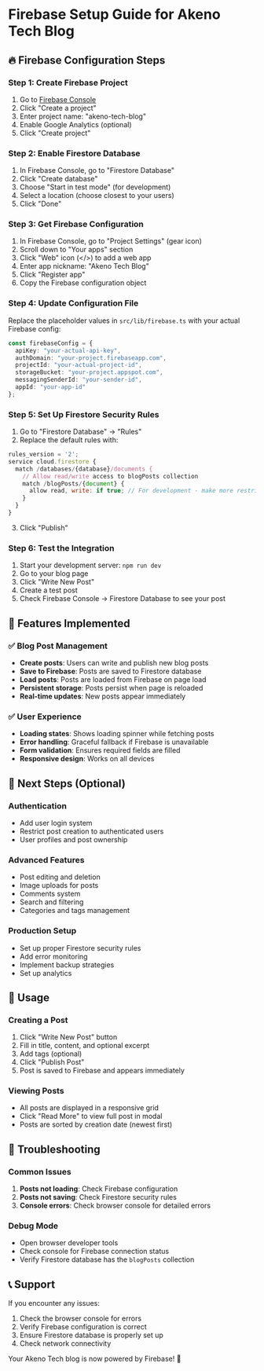 # Firebase Setup Guide for Akeno Tech Blog

## 🔥 Firebase Configuration Steps

### Step 1: Create Firebase Project
1. Go to [Firebase Console](https://console.firebase.google.com/)
2. Click "Create a project"
3. Enter project name: "akeno-tech-blog"
4. Enable Google Analytics (optional)
5. Click "Create project"

### Step 2: Enable Firestore Database
1. In Firebase Console, go to "Firestore Database"
2. Click "Create database"
3. Choose "Start in test mode" (for development)
4. Select a location (choose closest to your users)
5. Click "Done"

### Step 3: Get Firebase Configuration
1. In Firebase Console, go to "Project Settings" (gear icon)
2. Scroll down to "Your apps" section
3. Click "Web" icon (</>) to add a web app
4. Enter app nickname: "Akeno Tech Blog"
5. Click "Register app"
6. Copy the Firebase configuration object

### Step 4: Update Configuration File
Replace the placeholder values in `src/lib/firebase.ts` with your actual Firebase config:

```typescript
const firebaseConfig = {
  apiKey: "your-actual-api-key",
  authDomain: "your-project.firebaseapp.com",
  projectId: "your-actual-project-id",
  storageBucket: "your-project.appspot.com",
  messagingSenderId: "your-sender-id",
  appId: "your-app-id"
};
```

### Step 5: Set Up Firestore Security Rules
1. Go to "Firestore Database" → "Rules"
2. Replace the default rules with:

```javascript
rules_version = '2';
service cloud.firestore {
  match /databases/{database}/documents {
    // Allow read/write access to blogPosts collection
    match /blogPosts/{document} {
      allow read, write: if true; // For development - make more restrictive for production
    }
  }
}
```

3. Click "Publish"

### Step 6: Test the Integration
1. Start your development server: `npm run dev`
2. Go to your blog page
3. Click "Write New Post"
4. Create a test post
5. Check Firebase Console → Firestore Database to see your post

## 🎯 Features Implemented

### ✅ Blog Post Management
- **Create posts**: Users can write and publish new blog posts
- **Save to Firebase**: Posts are saved to Firestore database
- **Load posts**: Posts are loaded from Firebase on page load
- **Persistent storage**: Posts persist when page is reloaded
- **Real-time updates**: New posts appear immediately

### ✅ User Experience
- **Loading states**: Shows loading spinner while fetching posts
- **Error handling**: Graceful fallback if Firebase is unavailable
- **Form validation**: Ensures required fields are filled
- **Responsive design**: Works on all devices

## 🚀 Next Steps (Optional)

### Authentication
- Add user login system
- Restrict post creation to authenticated users
- User profiles and post ownership

### Advanced Features
- Post editing and deletion
- Image uploads for posts
- Comments system
- Search and filtering
- Categories and tags management

### Production Setup
- Set up proper Firestore security rules
- Add error monitoring
- Implement backup strategies
- Set up analytics

## 📝 Usage

### Creating a Post
1. Click "Write New Post" button
2. Fill in title, content, and optional excerpt
3. Add tags (optional)
4. Click "Publish Post"
5. Post is saved to Firebase and appears immediately

### Viewing Posts
- All posts are displayed in a responsive grid
- Click "Read More" to view full post in modal
- Posts are sorted by creation date (newest first)

## 🔧 Troubleshooting

### Common Issues
1. **Posts not loading**: Check Firebase configuration
2. **Posts not saving**: Check Firestore security rules
3. **Console errors**: Check browser console for detailed errors

### Debug Mode
- Open browser developer tools
- Check console for Firebase connection status
- Verify Firestore database has the `blogPosts` collection

## 📞 Support

If you encounter any issues:
1. Check the browser console for errors
2. Verify Firebase configuration is correct
3. Ensure Firestore database is properly set up
4. Check network connectivity

Your Akeno Tech blog is now powered by Firebase! 🎉
















